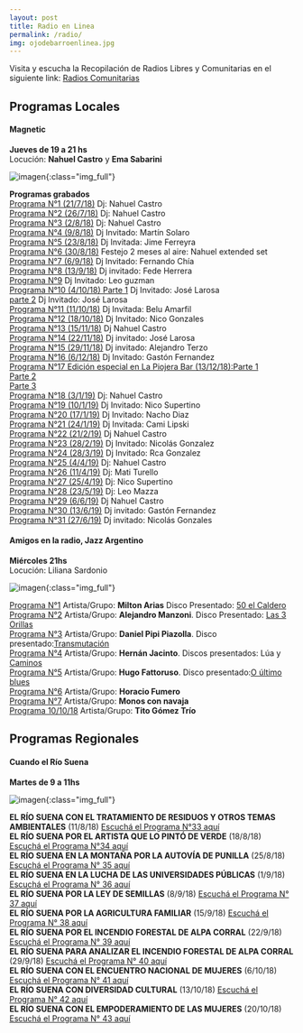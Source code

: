 ```yaml
---
layout: post
title: Radio en Linea
permalink: /radio/
img: ojodebarroenlinea.jpg
---
```


Visita y escucha la Recopilación de Radios Libres y Comunitarias en el siguiente link: [Radios Comunitarias](https://www.respeto.org.ar/radios)

## Programas Locales

#### Magnetic  
__Jueves de 19 a 21 hs__  
Locución: __Nahuel Castro__ y __Ema Sabarini__

![imagen]({{site.baseurl}}/img/magnetic1.jpeg){:class="img_full"}

__Programas grabados__  
[Programa N°1 (21/7/18)](https://archive.org/details/ojodebarro_magnetic_2) Dj: Nahuel Castro  
[Programa N°2 (26/7/18)](https://archive.org/details/ojodebarro_magnetic_3) Dj: Nahuel Castro  
[Programa N°3 (2/8/18)](https://archive.org/details/ojodebarro_magnetic_4) Dj: Nahuel Castro  
[Programa N°4 (9/8/18)](https://archive.org/details/ojodebarro_magnetic_5) Dj Invitado: Martín Solaro  
[Programa N°5 (23/8/18)](https://archive.org/details/ojodebarro_magnetic_8) Dj Invitada: Jime Ferreyra  
[Programa N°6 (30/8/18)](https://archive.org/details/ojodebarro_magnetic_8_201809) Festejo 2 meses al aire: Nahuel extended set  
[Programa N°7 (6/9/18)](https://archive.org/details/magnetic_9) Dj Invitado: Fernando Chía  
[Programa N°8 (13/9/18)](https://archive.org/details/ojodebarro_magnetic_10) Dj invitado: Fede Herrera  
[Programa N°9](https://archive.org/details/ojodebarro_magnetic_11) Dj Invitado: Leo guzman  
[Programa N°10 (4/10/18) Parte 1](https://archive.org/details/ojodebarro_magnetic_12_1) Dj Invitado: José Larosa  
[parte 2](https://archive.org/details/ojodebarro_magnetic_12_2) Dj Invitado: José Larosa  
[Programa N°11 (11/10/18)](https://archive.org/details/ojodebarro_magnetic_14) Dj Invitada: Belu Amarfil  
[Programa N°12 (18/10/18)](https://archive.org/details/ojodebarro_magnetic_13) Dj Invitado: Nico Gonzales  
[Programa N°13 (15/11/18)](https://archive.org/details/ojodebarro_magnetic_15_11_18_nahuel_castro) Dj Nahuel Castro     
[Programa N°14 (22/11/18)](https://archive.org/details/ojodebarro_magnetic_22_11_18_jose_larosa) Dj invitado: José Larosa  
[Programa N°15 (29/11/18)](https://archive.org/details/ojodebarro_magnetic_29_11_18_alejandro_terzo) Dj invitado: Alejandro Terzo  
[Programa N°16 (6/12/18)](https://archive.org/details/ojodebarro_magnetic_6_12_18_gaston_fernandez) Dj Invitado: Gastón Fernandez  
[Programa N°17 Edición especial en La Piojera Bar (13/12/18):Parte 1 ](https://archive.org/details/ojodebarro_magnetic_13_12_18_matias_chilano)  
[                                                             Parte 2](https://archive.org/details/ojodebarro_magnetic_13_12_18_matias_chilano2)  
[                                                             Parte 3](https://archive.org/details/ojodebarro_magnetic_13_12_18_matias_chilano3)  
[Programa N°18 (3/1/19)](https://archive.org/details/ojodebarro_magnetic_3_1_19_nahuel_castro) Dj: Nahuel Castro  
[Programa N°19 (10/1/19)](https://archive.org/details/ojodebarro_magnetic_10_1_18_nico_supertino) Dj Invitado: Nico Supertino    
[Programa N°20 (17/1/19)](https://archive.org/details/ojodebarro_magnetic_17_1_19_nacho_diaz) Dj Invitado: Nacho Diaz   
[Programa N°21 (24/1/19)](https://archive.org/details/ojodebarro_magnetic_24_1_19_cami_lipski) Dj Invitada: Cami Lipski  
[Programa N°22 (21/2/19)](https://archive.org/details/ojodebarro_magnetic_21_2_19_nahuel_castro) Dj Nahuel Castro  
[Programa N°23 (28/2/19)](https://archive.org/details/ojodebarro_magnetic_28_2_19_nicolas_gonzalez) Dj Invitado: Nicolás Gonzalez  
[Programa N°24 (28/3/19)](https://archive.org/details/ojodebarro_magnetic_28_3_19_rca_gonzalez) Dj Invitado: Rca Gonzalez  
[Programa N°25 (4/4/19)](https://archive.org/details/ojodebarro_magnetic_4_4_19_nahuel_castro) Dj: Nahuel Castro  
[Programa N°26 (11/4/19)](https://archive.org/details/ojodebarro_magnetic_11_4_19_matiturello) Dj: Mati Turello  
[Programa N°27 (25/4/19)](https://archive.org/details/ojodebarro_magnetic_25_4_19_nico_supertino) Dj: Nico Supertino  
[Programa N°28 (23/5/19)](https://archive.org/details/ojodebarro_magnetic_23_5_19_leo_mazza) Dj: Leo Mazza  
[Programa N°29 (6/6/19)](https://archive.org/details/ojodebarro_magnetic_6_6_19_nahuel_castro) Dj Nahuel Castro  
[Programa N°30 (13/6/19)](https://archive.org/details/ojodebarro_magnetic_13_6_19_gaston_fernandez) Dj invitado: Gastón Fernandez  
[Programa N°31 (27/6/19)](https://archive.org/details/ojodebarro_magnetic_27_6_19_nico_gonzales) Dj invitado: Nicolás Gonzales  





#### Amigos en la radio, Jazz Argentino

__Miércoles 21hs__  
Locución: Liliana Sardonio  

![imagen]({{site.baseurl}}/img/amigosenlaradio.jpeg){:class="img_full"}  

[Programa N°1](https://archive.org/details/ojodebarro_amigosenlaradio_1)  Artista/Grupo: __Milton Arias__ Disco Presentado: [50 el Caldero](https://www.youtube.com/watch?v=xpo51WX9Yd4)  
[Programa N°2](https://archive.org/details/ojodebarro_amigosenlaradio_2)  Artista/Grupo: __Alejandro Manzoni__. Disco Presentado: [Las 3 Orillas](https://www.youtube.com/watch?v=1qlZuLf33F4)  
[Programa N°3](https://archive.org/details/ojodebarro_amigosporlaradio_3) Artista/Grupo: __Daniel Pipi Piazolla__. Disco presentado:[Transmutación](https://www.youtube.com/watch?v=_sPxncRTDd4)  
[Programa N°4](https://archive.org/details/ojodebarro_amigosenlaradio_4) Artista/Grupo: __Hernán Jacinto__. Discos presentados: Lúa y [Caminos](https://www.youtube.com/watch?v=0PQPdcvpsss)  
[Programa N°5](https://archive.org/details/ojodebarro_amigosenlaradio_5) Artista/Grupo: __Hugo Fattoruso__. Disco presentado:[O último blues](https://www.youtube.com/watch?v=bT9fs92Z410)  
[Programa N°6](https://archive.org/details/ojodebarro_amigosenlaradio_6) Artista/Grupo: __Horacio Fumero__  
[Programa N°7](https://archive.org/details/ojodebarro_amigosenlaradio_7) Artista/Grupo: __Monos con navaja__  
[Programa 10/10/18](https://archive.org/details/ojodebarro_amigosenlaradio_10_10) Artista/Grupo: __Tito Gómez Trío__

## Programas Regionales

#### Cuando el Río Suena
__Martes de 9 a 11hs__  

![imagen]({{site.baseurl}}/img/cuandoelriosuena.jpg){:class="img_full"}

__EL RÍO SUENA CON EL TRATAMIENTO DE RESIDUOS Y OTROS TEMAS AMBIENTALES__ (11/8/18) [Escuchá el Programa N°33 aquí](https://archive.org/details/ojodebarro_cuandoelriosuena_1)  
__EL RÍO SUENA POR EL ARTISTA QUE LO PINTÓ DE VERDE__ (18/8/18) [Escuchá el Programa N°34 aquí](https://archive.org/details/ojodebarro_cuandoelriosuena_2)  
__EL RÍO SUENA EN LA MONTAÑA POR LA AUTOVÍA DE PUNILLA__ (25/8/18) [Escuchá el Programa N° 35 aquí](https://archive.org/details/ojodebarro_cuandoelriosuena_3)  
__EL RÍO SUENA EN LA LUCHA DE LAS UNIVERSIDADES PÚBLICAS__ (1/9/18) [Escuchá el Programa N° 36 aquí](https://archive.org/details/ojodebarro_cuandoelriosuena_4_1)  
__EL RÍO SUENA POR LA LEY DE SEMILLAS__ (8/9/18) [Escuchá el Programa N° 37 aquí](https://archive.org/details/ojodebarro_cuandoelriosuena_4)  
__EL RÍO SUENA POR LA AGRICULTURA FAMILIAR__ (15/9/18) [Escuchá el Programa N° 38 aquí](https://archive.org/details/ojodebarro_cuandoelriosuena_6)  
__EL RÍO SUENA POR EL INCENDIO FORESTAL DE ALPA CORRAL__ (22/9/18) [Escuchá el Programa N° 39 aquí](https://archive.org/details/ojodebarro_cuandoelriosuena_39)  
__EL RÍO SUENA PARA ANALIZAR EL INCENDIO FORESTAL DE ALPA CORRAL__ (29/9/18) [Escuchá el Programa N° 40 aquí](https://archive.org/details/ojodebarro_cuandoelriosuena_40)  
__EL RÍO SUENA CON EL ENCUENTRO NACIONAL DE MUJERES__ (6/10/18) [Escuchá el Programa N° 41 aquí](https://archive.org/details/ojodebarro_cuandoelriosuena_41)  
__EL RÍO SUENA CON DIVERSIDAD CULTURAL__ (13/10/18) [Escuchá el Programa N° 42 aquí](https://archive.org/details/ojodebarro_cuandoelriosuena_42)  
__EL RÍO SUENA CON EL EMPODERAMIENTO DE LAS MUJERES__ (20/10/18) [Escuchá el Programa N° 43 aquí](https://archive.org/details/ojodebarro_cuandoelriosuena_43)  
